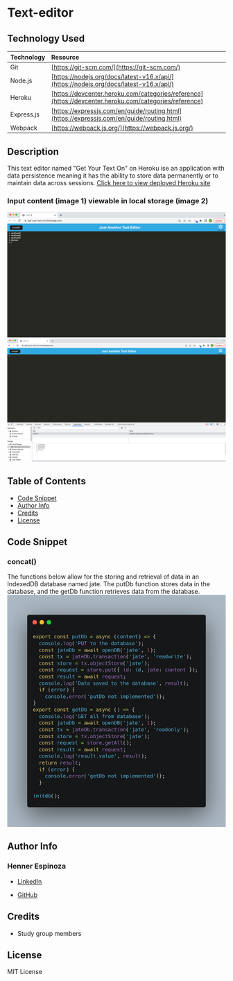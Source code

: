 # Text-editor

## Technology Used 

|Technology | Resource |
|-----|:-----------|
| Git | [https://git-scm.com/](https://git-scm.com/)  
| Node.js | [https://nodejs.org/docs/latest-v16.x/api/](https://nodejs.org/docs/latest-v16.x/api/) |
| Heroku |[https://devcenter.heroku.com/categories/reference](https://devcenter.heroku.com/categories/reference)|
| Express.js | [https://expressjs.com/en/guide/routing.html](https://expressjs.com/en/guide/routing.html)|
| Webpack | [https://webpack.js.org/](https://webpack.js.org/)|

## Description

This text editor named "Get Your Text On" on Heroku ise an application with data persistence meaning it has the ability to store data permanently or to maintain data across sessions. 
[Click here to view deployed Heroku site](https://get-your-text-on.herokuapp.com/)

### Input content (image 1) viewable in local storage (image 2)
![Alt text](./develop/client/src/images/input.png)
![Alt text](./develop/client/src/images/stored-data.png)

## Table of Contents
* [Code Snippet](#code-snippet)
* [Author Info](#author-info)
* [Credits](#credits)
* [License](#license)

## Code Snippet
### concat()
The functions below allow for the storing and retrieval of data in an IndexedDB database named jate. The putDb function stores data in the database, and the getDb function retrieves data from the database.
![Alt text](./develop/client/src/images/carbon%20(6).png)

## Author Info

### Henner Espinoza

* [LinkedIn](https://www.linkedin.com/in/hennerespinoza)

* [GitHub](https://github.com/justhenner)

## Credits

* Study group members

## License

MIT License